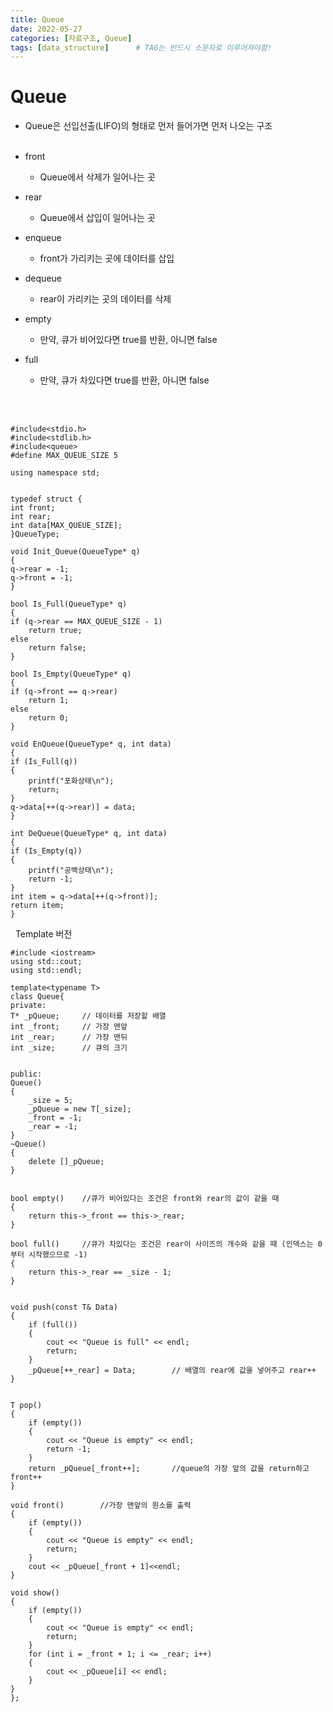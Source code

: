 ```yaml
---
title: Queue
date: 2022-05-27
categories: [자료구조, Queue]
tags: [data_structure]		# TAG는 반드시 소문자로 이루어져야함!
---
```


Queue
=============
 * Queue은 선입선출(LIFO)의 형태로 먼저 들어가면 먼저 나오는 구조
 <br><br>

 * front
   * Queue에서 삭제가 일어나는 곳
 * rear
   * Queue에서 삽입이 일어나는 곳
 * enqueue
   * front가 가리키는 곳에 데이터를 삽입
 * dequeue
   * rear이 가리키는 곳의 데이터를 삭제
 * empty
   * 만약, 큐가 비어있다면 true를 반환, 아니면 false
 * full
   * 만약, 큐가 차있다면 true를 반환, 아니면 false

<br><br>
 
    #include<stdio.h>
    #include<stdlib.h>
    #include<queue>
    #define MAX_QUEUE_SIZE 5

    using namespace std;


    typedef struct {
	int front;
	int rear;
	int data[MAX_QUEUE_SIZE];
    }QueueType;

    void Init_Queue(QueueType* q)
    {
	q->rear = -1;
	q->front = -1;
    }

    bool Is_Full(QueueType* q)
    {
	if (q->rear == MAX_QUEUE_SIZE - 1)
		return true;
	else
		return false;
    }

    bool Is_Empty(QueueType* q)
    {
	if (q->front == q->rear)
		return 1;
	else
		return 0;
    }

    void EnQueue(QueueType* q, int data)
    {
	if (Is_Full(q))
	{
		printf("포화상태\n");
		return;
	}
	q->data[++(q->rear)] = data;
    }

    int DeQueue(QueueType* q, int data)
    {
	if (Is_Empty(q))
	{
		printf("공백상태\n");
		return -1;
	}
	int item = q->data[++(q->front)];
	return item;
    }
 
Template 버전<br>


    #include <iostream>
    using std::cout;
    using std::endl;

    template<typename T>
    class Queue{
    private:
	T* _pQueue;		// 데이터를 저장할 배열
	int _front;		// 가장 맨앞
	int _rear;		// 가장 맨뒤
	int _size;		// 큐의 크기


    public:
	Queue()
	{
		_size = 5;
		_pQueue = new T[_size];
		_front = -1;
		_rear = -1;
	}
	~Queue()
	{
		delete []_pQueue;
	}


	bool empty()	//큐가 비어있다는 조건은 front와 rear의 값이 같을 때
	{
		return this->_front == this->_rear;
	}

	bool full()		//큐가 차있다는 조건은 rear이 사이즈의 개수와 같을 때 (인덱스는 0부터 시작했으므로 -1)
	{
		return this->_rear == _size - 1;
	}


	void push(const T& Data)
	{
		if (full())
		{
			cout << "Queue is full" << endl;
			return;
		}
		_pQueue[++_rear] = Data;		// 배열의 rear에 값을 넣어주고 rear++
	}


	T pop()
	{
		if (empty())
		{
			cout << "Queue is empty" << endl;
			return -1;
		}
		return _pQueue[_front++];		//queue의 가장 앞의 값을 return하고 front++
	}

	void front()		//가장 맨앞의 원소를 출력
	{
		if (empty())
		{
			cout << "Queue is empty" << endl;
			return;
		}
		cout << _pQueue[_front + 1]<<endl;
	}

	void show()
	{
		if (empty())
		{
			cout << "Queue is empty" << endl;
			return;
		}
		for (int i = _front + 1; i <= _rear; i++)
		{
			cout << _pQueue[i] << endl;
		}
	}
    };